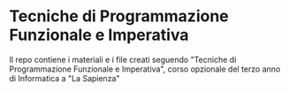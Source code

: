 # Tecniche di Programmazione Funzionale e Imperativa

Il repo contiene i materiali e i file creati seguendo "Tecniche di Programmazione Funzionale e Imperativa", corso opzionale del terzo anno di Informatica a "La Sapienza"
